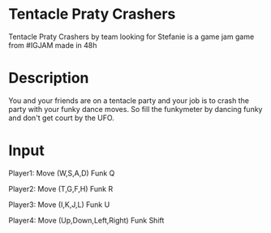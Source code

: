 # Tentacle Praty Crashers

Tentacle Praty Crashers by team looking for Stefanie
is a game jam game from #IGJAM made in 48h

# Description
You and your friends are on a tentacle party and your job is to crash the party with your funky dance moves.
So fill the funkymeter by dancing funky and don't get court by the UFO.

# Input
Player1: Move (W,S,A,D) Funk Q

Player2: Move (T,G,F,H) Funk R

Player3: Move (I,K,J,L) Funk U

Player4: Move (Up,Down,Left,Right) Funk Shift

